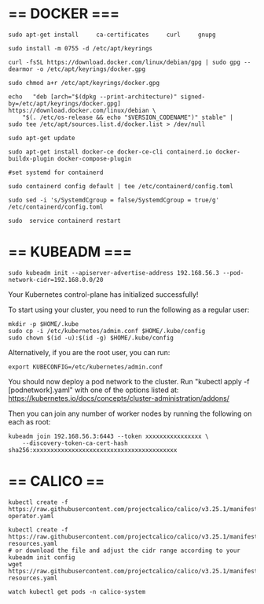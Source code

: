 
# == DOCKER ===

    sudo apt-get install     ca-certificates     curl     gnupg

    sudo install -m 0755 -d /etc/apt/keyrings

    curl -fsSL https://download.docker.com/linux/debian/gpg | sudo gpg --dearmor -o /etc/apt/keyrings/docker.gpg

    sudo chmod a+r /etc/apt/keyrings/docker.gpg

    echo   "deb [arch="$(dpkg --print-architecture)" signed-by=/etc/apt/keyrings/docker.gpg] https://download.docker.com/linux/debian \
        "$(. /etc/os-release && echo "$VERSION_CODENAME")" stable" |   sudo tee /etc/apt/sources.list.d/docker.list > /dev/null
    
    sudo apt-get update
    
    sudo apt-get install docker-ce docker-ce-cli containerd.io docker-buildx-plugin docker-compose-plugin

    #set systemd for containerd

    sudo containerd config default | tee /etc/containerd/config.toml
    
    sudo sed -i 's/SystemdCgroup = false/SystemdCgroup = true/g' /etc/containerd/config.toml  
    
    sudo  service containerd restart


# == KUBEADM ===

    sudo kubeadm init --apiserver-advertise-address 192.168.56.3 --pod-network-cidr=192.168.0.0/20


Your Kubernetes control-plane has initialized successfully!

To start using your cluster, you need to run the following as a regular user:

    mkdir -p $HOME/.kube
    sudo cp -i /etc/kubernetes/admin.conf $HOME/.kube/config
    sudo chown $(id -u):$(id -g) $HOME/.kube/config

Alternatively, if you are the root user, you can run:

    export KUBECONFIG=/etc/kubernetes/admin.conf

You should now deploy a pod network to the cluster.
Run "kubectl apply -f [podnetwork].yaml" with one of the options listed at:
  https://kubernetes.io/docs/concepts/cluster-administration/addons/

Then you can join any number of worker nodes by running the following on each as root:

    kubeadm join 192.168.56.3:6443 --token xxxxxxxxxxxxxxxx \
        --discovery-token-ca-cert-hash sha256:xxxxxxxxxxxxxxxxxxxxxxxxxxxxxxxxxxxxxxxxx


# == CALICO ==

    kubectl create -f https://raw.githubusercontent.com/projectcalico/calico/v3.25.1/manifests/tigera-operator.yaml

    kubectl create -f https://raw.githubusercontent.com/projectcalico/calico/v3.25.1/manifests/custom-resources.yaml
    # or download the file and adjust the cidr range according to your kubeadm init config
    wget https://raw.githubusercontent.com/projectcalico/calico/v3.25.1/manifests/custom-resources.yaml

    watch kubectl get pods -n calico-system

